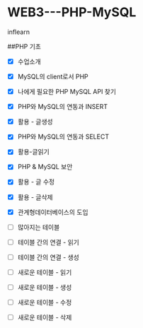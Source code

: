 # WEB3---PHP-MySQL
inflearn

##PHP 기초

- [x]   수업소개
- [x]   MySQL의 client로서 PHP
- [x]   나에게 필요한 PHP MySQL API 찾기
- [x]   PHP와 MySQL의 연동과 INSERT
- [x]   활용 - 글생성
- [x]   PHP와 MySQL의 연동과 SELECT
- [x]   활용-글읽기
- [x]   PHP & MySQL 보안
- [x]   활용 - 글 수정
- [x]   활용 - 글삭제
- [x]   관계형데이터베이스의 도입
- [ ]   많아지는 테이블
- [ ]   테이블 간의 연결 - 읽기
- [ ]   테이블 간의 연결 - 생성
- [ ]   새로운 테이블 - 읽기
- [ ]   새로운 테이블 - 생성
- [ ]   새로운 테이블 - 수정
- [ ]   새로운 테이블 - 삭제

